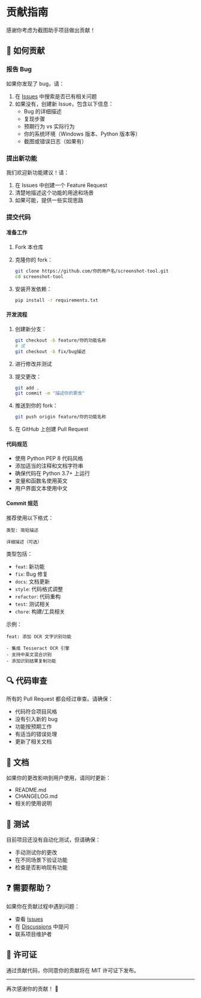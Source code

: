 # 贡献指南

感谢你考虑为截图助手项目做出贡献！

## 🤝 如何贡献

### 报告 Bug

如果你发现了 bug，请：

1. 在 [Issues](https://github.com/kk43994/screenshot-tool/issues) 中搜索是否已有相关问题
2. 如果没有，创建新 Issue，包含以下信息：
   - Bug 的详细描述
   - 复现步骤
   - 预期行为 vs 实际行为
   - 你的系统环境（Windows 版本、Python 版本等）
   - 截图或错误日志（如果有）

### 提出新功能

我们欢迎新功能建议！请：

1. 在 Issues 中创建一个 Feature Request
2. 清楚地描述这个功能的用途和场景
3. 如果可能，提供一些实现思路

### 提交代码

#### 准备工作

1. Fork 本仓库
2. 克隆你的 fork：
   ```bash
   git clone https://github.com/你的用户名/screenshot-tool.git
   cd screenshot-tool
   ```

3. 安装开发依赖：
   ```bash
   pip install -r requirements.txt
   ```

#### 开发流程

1. 创建新分支：
   ```bash
   git checkout -b feature/你的功能名称
   # 或
   git checkout -b fix/bug描述
   ```

2. 进行修改并测试

3. 提交更改：
   ```bash
   git add .
   git commit -m "描述你的更改"
   ```

4. 推送到你的 fork：
   ```bash
   git push origin feature/你的功能名称
   ```

5. 在 GitHub 上创建 Pull Request

#### 代码规范

- 使用 Python PEP 8 代码风格
- 添加适当的注释和文档字符串
- 确保代码在 Python 3.7+ 上运行
- 变量和函数名使用英文
- 用户界面文本使用中文

#### Commit 规范

推荐使用以下格式：

```
类型: 简短描述

详细描述（可选）
```

类型包括：
- `feat`: 新功能
- `fix`: Bug 修复
- `docs`: 文档更新
- `style`: 代码格式调整
- `refactor`: 代码重构
- `test`: 测试相关
- `chore`: 构建/工具相关

示例：
```
feat: 添加 OCR 文字识别功能

- 集成 Tesseract OCR 引擎
- 支持中英文混合识别
- 添加识别结果复制功能
```

## 🔍 代码审查

所有的 Pull Request 都会经过审查。请确保：

- 代码符合项目风格
- 没有引入新的 bug
- 功能按预期工作
- 有适当的错误处理
- 更新了相关文档

## 📝 文档

如果你的更改影响到用户使用，请同时更新：

- README.md
- CHANGELOG.md
- 相关的使用说明

## 🧪 测试

目前项目还没有自动化测试，但请确保：

- 手动测试你的更改
- 在不同场景下验证功能
- 检查是否影响现有功能

## ❓ 需要帮助？

如果你在贡献过程中遇到问题：

- 查看 [Issues](https://github.com/kk43994/screenshot-tool/issues)
- 在 [Discussions](https://github.com/kk43994/screenshot-tool/discussions) 中提问
- 联系项目维护者

## 📜 许可证

通过贡献代码，你同意你的贡献将在 MIT 许可证下发布。

---

再次感谢你的贡献！ 💖
